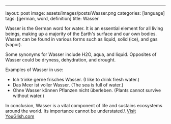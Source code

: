---
layout: post
image: assets/images/posts/Wasser.png
categories: [language]
tags: [german, word, definition]
title: Wasser

Wasser is the German word for water. It is an essential element for all living beings, making up a majority of the Earth's surface and our own bodies. Wasser can be found in various forms such as liquid, solid (ice), and gas (vapor). 

Some synonyms for Wasser include H2O, aqua, and liquid. Opposites of Wasser could be dryness, dehydration, and drought.

Examples of Wasser in use:
- Ich trinke gerne frisches Wasser. (I like to drink fresh water.)
- Das Meer ist voller Wasser. (The sea is full of water.)
- Ohne Wasser können Pflanzen nicht überleben. (Plants cannot survive without water.)

In conclusion, Wasser is a vital component of life and sustains ecosystems around the world. Its importance cannot be understated.\ <a id="yg-widget-0" class="youglish-widget" data-query="Wasser" data-lang="german" data-components="8412" data-auto-start="0" data-bkg-color="theme_light" data-title="How%20to%20pronounce%20Wasser%20in%20German"  rel="nofollow" href="https://youglish.com">Visit YouGlish.com</a><script async src="https://youglish.com/public/emb/widget.js" charset="utf-8"></script>